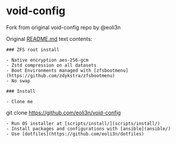 # void-config

Fork from original void-config repo by @eoli3n

Original [README.md](README.md) text contents:

```
### ZFS root install

- Native encryption aes-256-gcm
- Zstd compression on all datasets
- Boot Environments managed with [zfsbootmenu](https://github.com/zdykstra/zfsbootmenu)
- No swap

### Install

- Clone me
```
git clone https://github.com/eoli3n/void-config
```
- Run OS installer at [scripts/install/](scripts/install/)
- Install packages and configurations with [ansible](ansible/)
- Use [dotfiles](https://github.com/eoli3n/dotfiles)
```
```
